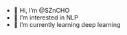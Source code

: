 - 👋 Hi, I’m @SZnCHO
- 👀 I’m interested in NLP
- 🌱 I’m currently learning deep learning

<!---
SZnCHO/SZnCHO is a ✨ special ✨ repository because its `README.md` (this file) appears on your GitHub profile.
You can click the Preview link to take a look at your changes.
--->
